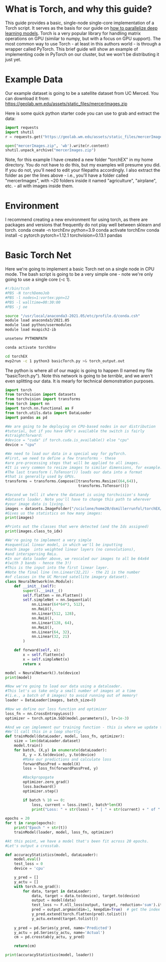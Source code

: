 # What is Torch, and why this guide?
This guide provides a basic, single-node single-core implementation of a Torch script.  It serves as the basis for our guide on [how to parallelize deep learning models](distributed-ml-with-pytorch/torchDist.md). Torch is a very popular library for handling matrix operations on GPU (similar to numpy, but with a focus on GPU support).  The most common way to use Torch - at least in this authors world - is through a wrapper called PyTorch.  This brief guide will show an example of implementing code in PyTorch on our cluster, but we won't be distributing it just yet.

# Example Data
Our example dataset is going to be a satellite dataset from UC Merced.  You can download it from:
https://geolab.wm.edu/assets/static_files/mercerImages.zip

Here is some quick python starter code you can use to grab and extract the data:

```python
import requests
import shutil
r = requests.get("https://geolab.wm.edu/assets/static_files/mercerImages.zip")

open("mercerImages.zip", 'wb').write(r.content)
shutil.unpack_archive("mercerImages.zip")
```

Note, for this example I have created a new folder "torchEX" in my home directory.  You do not have to do this, but my examples will presume you did.  If you do not, you'll need to edit your filepaths accordingly.  I also extract the folder as per the lines above - i.e., you'll have a folder called "mercerImages", with ~20 folders inside it named "agriculture", "airplane", etc. - all with images inside them.

# Environment
I recommend creating a new environment for using torch, as there are packages and versions that frequently do not play well between sklearn and torch.
conda create -n torchEnv python=3.9
conda activate torchEnv
conda install -c pytorch pytorch=1.12.1 torchvision=0.13.1 pandas

# Basic Torch Net
Here we're going to implement a basic Torch net on a single node in CPU mode.  The bash script is going to be a very simple one - note we're only going to use a single core (-c 1).

```bash j
#!/bin/tcsh
#PBS -N torchDemoJob
#PBS -l nodes=1:vortex:ppn=12
#PBS -l walltime=00:30:00
#PBS -j oe

source "/usr/local/anaconda3-2021.05/etc/profile.d/conda.csh"
module load anaconda3/2021.05
module load python/usermodules
module load mvapich2-ib

unsetenv PYTHONPATH

conda activate torchEnv

cd torchEX
mvp2run -c 1 python3 basicTorch.py >& torch_output.out
```

The python is where all of our magic is going to happen (I named my file "basicTorch.py").
Note this network is going to be *terrible*, and we aren't even splitting our data. It is mearly for technical demonstration purposes.

```python
import torch
from torchvision import datasets
from torchvision import transforms
from torch import nn
import torch.nn.functional as F
from torch.utils.data import DataLoader
import pandas as pd

#We are going to be deploying on CPU-based nodes in our distribution
#tutorial, but if you have GPU's available the switch is fairly
#straightforward:
#device = "cuda" if torch.cuda.is_available() else "cpu"
device = "cpu" 

#We need to load our data in a special way for pyTorch.
#First, we need to define a few transforms - these
#are pre-processing steps that will be applied to all images.
#It is very common to resize images to similar dimensions, for example.
#The last transform (.ToTensor()) loads our data into a format
#that is generally used by GPUs.
transforms = transforms.Compose([transforms.Resize((64,64)),
                                 transforms.ToTensor()])

#Second we tell it where the dataset is using torchvision's handy
#datasets loader. Note you'll have to change this path to wherever
#your image data is living.
images = datasets.ImageFolder("/sciclone/home20/dsmillerrunfol/torchEX/mercerImages", transform=transforms)
#Gives us the statistics on how many images:
print(images)

#Prints out the classes that were detected (and the Ids assigned)
print(images.class_to_idx)

#We're going to implement a very simple
#sequential linear model, in which we'll be inputting
#each image  into weighted linear layers (no convolutions),
#and interspersing ReLu.
#In our data loader above, we rescaled our images to all be 64x64
#(with 3 bands - hence the 3!)
#This is the input into the first linear layer.
#Note the final line (nn.Linear(32,21) - the 21 is the number
#of classes in the UC Merced satellite imagery dataset).
class NeuralNetwork(nn.Module):
    def __init__(self):
        super().__init__()
        self.flatten = nn.Flatten()
        self.simpleNet = nn.Sequential(
            nn.Linear(64*64*3, 512),
            nn.ReLU(),
            nn.Linear(512, 128),
            nn.ReLU(),
            nn.Linear(128, 64),
            nn.ReLU(),
            nn.Linear(64, 32),
            nn.Linear(32, 21)
        )

    def forward(self, x):
        x = self.flatten(x)
        x = self.simpleNet(x)
        return x

model = NeuralNetwork().to(device)
print(model)

#Now we're going to load our data using a dataloader.
#This let's us take only a small number of images at a time
#(i.e., a batch of 8 images) to avoid running out of memory!
loader = DataLoader(images, batch_size=8)

#Now we define our loss function and optimizer
loss_fn = nn.CrossEntropyLoss()
optimizer = torch.optim.SGD(model.parameters(), lr=1e-3)

#And we can implement our training function - this is where we update the weights.
#We'll call this in a loop shortly.
def trainModel(dataLoader, model, loss_fn, optimizer):
    size = len(dataLoader.dataset)
    model.train()
    for batch, (X,y) in enumerate(dataLoader):
        X, y = X.to(device), y.to(device)
        #Make our predictions and calculate loss
        forwardPassPred = model(X)
        loss = loss_fn(forwardPassPred, y)

        #Backpropogate
        optimizer.zero_grad()
        loss.backward()
        optimizer.step()

        if batch % 10 == 0:
            loss, current = loss.item(), batch*len(X)
            print("Loss: " + str(loss) + " | " + str(current) + " of " + str(size))
    
epochs = 20
for t in range(epochs):
    print("Epoch " + str(t))
    trainModel(loader, model, loss_fn, optimizer)

#At this point, we have a model that's been fit across 20 epochs.
#Let's output a crosstab.

def accuracyStatistics(model, dataLoader):
    model.eval()
    test_loss = 0
    device = 'cpu'

    y_pred = []
    y_actu = []
    with torch.no_grad():
        for data, target in dataLoader:
            data, target = data.to(device), target.to(device)
            output = model(data)
            test_loss += F.nll_loss(output, target, reduction='sum').item()  # sum up batch loss
            pred = output.argmax(dim=1, keepdim=True)  # get the index of the max score
            y_pred.extend(torch.flatten(pred).tolist()) 
            y_actu.extend(target.tolist())
           
    y_pred = pd.Series(y_pred, name='Predicted')
    y_actu = pd.Series(y_actu, name='Actual')
    cm = pd.crosstab(y_actu, y_pred)

    return(cm)

print(accuracyStatistics(model, loader))

```
